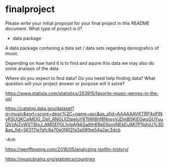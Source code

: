 # finalproject

Please write your initial proposal for your final project in this README document. What type of project is it? 

- data package

A data package contaning a data set / data sets regarding demografics of music

Depending on how hard it is to find and aquire this data we may also do some analasis of the data

Where do you expect to find data? Do you need help finding data? What question will your project answer or purpose will it solve?

https://www.statista.com/statistics/253915/favorite-music-genres-in-the-us/

https://catalog.data.gov/dataset?q=music&sort=score+desc%2C+name+asc&as_sfid=AAAAAAVKTRP4oPlNyRSUQKCajMOG_Dpf_RNGLIlZtpeIuY8TtWl8hf8NnsyVJDmB5KjEGwsGUYuuQVzAjZvWST8txJ_AMDEP0L1yIpAfkkSa8thKReE6smiNEkEiJMl7P1IohjU%3D&as_fid=563111e7efc8a70e0f6f2fa3a58fbe54a2ac3dcb

-Anh

https://geoffboeing.com/2016/05/analyzing-lastfm-history/

https://musicbrainz.org/statistics/countries
